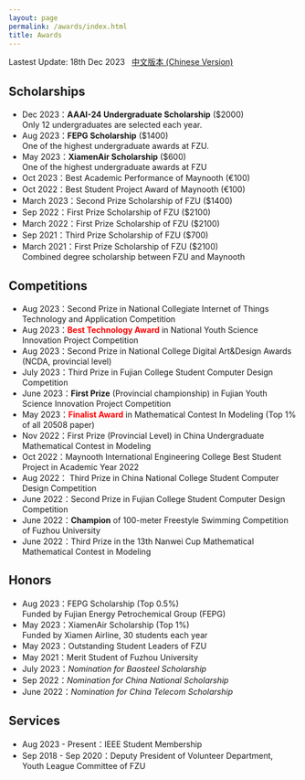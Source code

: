 ```yaml
---
layout: page
permalink: /awards/index.html
title: Awards
---
```


Lastest Update: 18th Dec 2023 &nbsp; [中文版本 (Chinese Version)](https://caihanlin.com/file/awards-zh/)

## Scholarships

- Dec   2023：**AAAI-24 Undergraduate Scholarship** ($2000)<br>Only 12 undergraduates are selected each year.
- Aug   2023：**FEPG Scholarship** ($1400)<br>One of the highest undergraduate awards at FZU.
- May   2023：**XiamenAir Scholarship** ($600)<br>One of the highest undergraduate awards at FZU
- Oct   2023：Best Academic Performance of Maynooth (€100)
- Oct   2022：Best Student Project Award of Maynooth (€100)
- March 2023：Second Prize Scholarship of FZU ($1400)
- Sep   2022：First Prize Scholarship of FZU ($2100)
- March 2022：First Prize Scholarship of FZU ($2100)
- Sep   2021：Third Prize Scholarship of FZU ($700)
- March 2021：First Prize Scholarship of FZU ($2100)<br>Combined degree scholarship between FZU and Maynooth<br>

## Competitions

- Aug   2023：Second Prize in National Collegiate Internet of Things Technology and Application Competition
- Aug   2023：**<font color='red'>Best Technology Award</font>** in National Youth Science Innovation Project Competition
- Aug   2023：Second Prize in National College Digital Art&Design Awards (NCDA, provincial level)
- July  2023：Third Prize in Fujian College Student Computer Design Competition
- June  2023：**First Prize** (Provincial championship) in Fujian Youth Science Innovation Project Competition
- May   2023：**<font color='red'>Finalist Award</font>** in Mathematical Contest In Modeling (Top 1% of all 20508 paper)
- Nov   2022：First Prize (Provincial Level) in China Undergraduate Mathematical Contest in Modeling
- Oct   2022：Maynooth International Engineering College Best Student Project in Academic Year 2022
- Aug   2022： Third Prize in China National College Student Computer Design Competition
- June  2022：Second Prize in Fujian College Student Computer Design Competition
- June  2022：**Champion** of 100-meter Freestyle Swimming Competition of Fuzhou University
- June  2022：Third Prize in the 13th Nanwei Cup Mathematical Mathematical Contest in Modeling<br>

## Honors

- Aug   2023：FEPG Scholarship (Top 0.5%)<br>Funded by Fujian Energy Petrochemical Group (FEPG)
- May   2023：XiamenAir Scholarship (Top 1%)<br>Funded by Xiamen Airline, 30 students each year
- May   2023：Outstanding Student Leaders of FZU
- May   2021：Merit Student of Fuzhou University
- July  2023：*Nomination for Baosteel Scholarship*
- Sep   2022：*Nomination for China National Scholarship*
- June  2022：*Nomination for China Telecom Scholarship*<br>

## Services

- Aug   2023 - Present：IEEE Student Membership
- Sep   2018 - Sep 2020：Deputy President of Volunteer Department, Youth League Committee of FZU<br>
